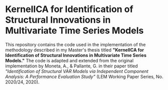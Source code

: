 # KernelICA for Identification of Structural Innovations in Multivariate Time Series Models

This repository contains the code used in the implementation of the methodology described in my Master's thesis titled **"KernelICA for Identification of Structural Innovations in Multivariate Time Series Models."** The code is adapted and extended from the original implementation by Moneta, A., & Pallante, G. in their paper titled *"Identification of Structural VAR Models via Independent Component Analysis: A Performance Evaluation Study"* (LEM Working Paper Series, No. 2020/24, 2020).

